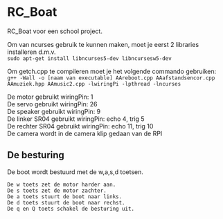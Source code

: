 # RC_Boat
RC_Boat voor een school project.

Om van ncurses gebruik te kunnen maken, moet je eerst 2 libraries installeren d.m.v.\
`sudo apt-get install libncurses5-dev libncursesw5-dev`

Om getch.cpp te compileren moet je het volgende commando gebruiken:\
`g++ -Wall -o [naam van executable] AAreboot.cpp AAafstandsencor.cpp AAmuziek.hpp AAmusic2.cpp -lwiringPi -lpthread -lncurses`

De motor gebruikt wiringPin:   1\
De servo gebruikt wiringPin:   26\
De speaker gebruikt wiringPin: 9\
De linker SR04 gebruikt wiringPin: echo 4, trig 5\
De rechter SR04 gebruikt wiringPin: echo 11, trig 10\
De camera wordt in de camera klip gedaan van de RPI


## De besturing
De boot wordt bestuurd met de w,a,s,d toetsen.
```
De w toets zet de motor harder aan.
De s toets zet de motor zachter.
De a toets stuurt de boot naar links.
De d toets stuurt de boot naar rechst.
De q en Q toets schakel de besturing uit.
```
